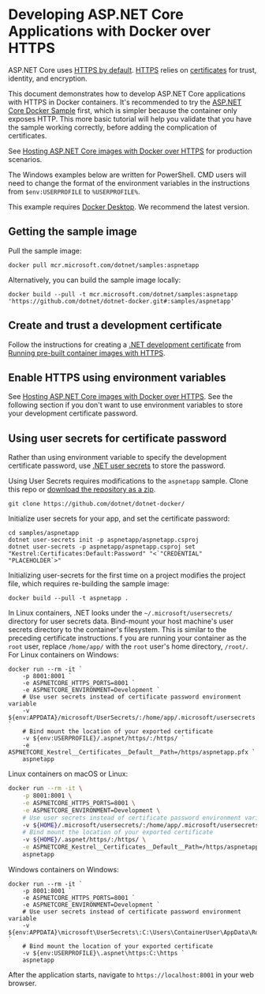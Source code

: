 # Developing ASP.NET Core Applications with Docker over HTTPS

ASP.NET Core uses [HTTPS by default](https://docs.microsoft.com/aspnet/core/security/enforcing-ssl). [HTTPS](https://en.wikipedia.org/wiki/HTTPS) relies on [certificates](https://en.wikipedia.org/wiki/Public_key_certificate) for trust, identity, and encryption.

This document demonstrates how to develop ASP.NET Core applications with HTTPS in Docker containers. It's recommended to try the [ASP.NET Core Docker Sample](README.md) first, which is simpler because the container only exposes HTTP. This more basic tutorial will help you validate that you have the sample working correctly, before adding the complication of certificates.

See [Hosting ASP.NET Core images with Docker over HTTPS](https://learn.microsoft.com/en-us/aspnet/core/security/docker-https) for production scenarios.

The Windows examples below are written for PowerShell. CMD users will need to change the format of the environment variables in the instructions from `$env:USERPROFILE` to `%USERPROFILE%`.

This example requires [Docker Desktop](https://www.docker.com/products/docker-desktop/). We recommend the latest version.

## Getting the sample image

Pull the sample image:

```console
docker pull mcr.microsoft.com/dotnet/samples:aspnetapp
```

Alternatively, you can build the sample image locally:

```console
docker build --pull -t mcr.microsoft.com/dotnet/samples:aspnetapp 'https://github.com/dotnet/dotnet-docker.git#:samples/aspnetapp'
```

## Create and trust a development certificate

Follow the instructions for creating a [.NET development certificate](https://learn.microsoft.com/dotnet/core/tools/dotnet-dev-certs) from [Running pre-built container images with HTTPS](https://learn.microsoft.com/aspnet/core/security/docker-https#running-pre-built-container-images-with-https).

## Enable HTTPS using environment variables

See [Hosting ASP.NET Core images with Docker over HTTPS](https://learn.microsoft.com/aspnet/core/security/docker-https). See the following section if you don't want to use environment variables to store your development
certificate password.

## Using user secrets for certificate password

Rather than using environment variable to specify the development certificate password,  use [.NET user secrets](https://learn.microsoft.com/aspnet/core/security/app-secrets) to store the password.

Using User Secrets requires modifications to the `aspnetapp` sample. Clone
this repo or [download the repository as a zip](https://github.com/dotnet/dotnet-docker/archive/main.zip).

```console
git clone https://github.com/dotnet/dotnet-docker/
```

Initialize user secrets for your app, and set the certificate password:

```console
cd samples/aspnetapp
dotnet user-secrets init -p aspnetapp/aspnetapp.csproj
dotnet user-secrets -p aspnetapp/aspnetapp.csproj set "Kestrel:Certificates:Default:Password" "<`"CREDENTIAL" "PLACEHOLDER`>"
```

Initializing user-secrets for the first time on a project modifies the project file, which requires re-building the sample image:

```pwsh
docker build --pull -t aspnetapp .
```

In Linux containers, .NET looks under the `~/.microsoft/usersecrets/` directory for user secrets data. Bind-mount your host machine's user secrets directory to the container's filesystem. This is similar to the preceding certificate instructions. f you are running your container as the `root` user, replace `/home/app/` with the `root` user's home directory, `/root/`.
For Linux containers on Windows:

```pwsh
docker run --rm -it `
    -p 8001:8001 `
    -e ASPNETCORE_HTTPS_PORTS=8001 `
    -e ASPNETCORE_ENVIRONMENT=Development `
    # Use user secrets instead of certificate password environment variable
    -v ${env:APPDATA}/microsoft/UserSecrets/:/home/app/.microsoft/usersecrets `
    # Bind mount the location of your exported certificate
    -v ${env:USERPROFILE}/.aspnet/https/:/https/ `
    -e ASPNETCORE_Kestrel__Certificates__Default__Path=/https/aspnetapp.pfx `
    aspnetapp
```

Linux containers on macOS or Linux:

```bash
docker run --rm -it \
    -p 8001:8001 \
    -e ASPNETCORE_HTTPS_PORTS=8001 \
    -e ASPNETCORE_ENVIRONMENT=Development \
    # Use user secrets instead of certificate password environment variable
    -v ${HOME}/.microsoft/usersecrets/:/home/app/.microsoft/usersecrets \
    # Bind mount the location of your exported certificate
    -v ${HOME}/.aspnet/https/:/https/ \
    -e ASPNETCORE_Kestrel__Certificates__Default__Path=/https/aspnetapp.pfx \
    aspnetapp
```

Windows containers on Windows:

```pwsh
docker run --rm -it `
    -p 8001:8001 `
    -e ASPNETCORE_HTTPS_PORTS=8001 `
    -e ASPNETCORE_ENVIRONMENT=Development `
    # Use user secrets instead of certificate password environment variable
    -v ${env:APPDATA}\microsoft\UserSecrets\:C:\Users\ContainerUser\AppData\Roaming\microsoft\UserSecrets `
    # Bind mount the location of your exported certificate
    -v ${env:USERPROFILE}\.aspnet\https:C:\https `
    aspnetapp
```

After the application starts, navigate to `https://localhost:8001` in your web
browser.
